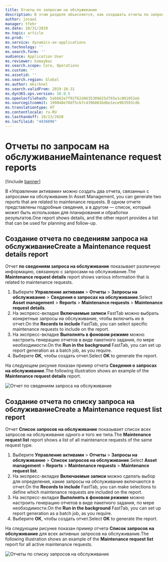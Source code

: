 ```yaml
---
title: Отчеты по запросам на обслуживание
description: В этом разделе объясняется, как создавать отчеты по запросам на обслуживание в «Управлении активами».
author: josaw1
manager: tfehr
ms.date: 10/31/2019
ms.topic: article
ms.prod: ''
ms.service: dynamics-ax-applications
ms.technology: ''
ms.search.form: ''
audience: Application User
ms.reviewer: kamaybac
ms.search.scope: Core, Operations
ms.custom: ''
ms.assetid: ''
ms.search.region: Global
ms.author: mkirknel
ms.search.validFrom: 2019-10-31
ms.dyn365.ops.version: 10.0.5
ms.openlocfilehash: 5abb62e7f92f62d4635309625d765e1c081052eb
ms.sourcegitcommit: 199848e78df5cb7c439b001bdbe1ece963593cdb
ms.translationtype: HT
ms.contentlocale: ru-RU
ms.lasthandoff: 10/13/2020
ms.locfileid: "4436096"
---
```

# <a name="maintenance-request-reports"></a><span data-ttu-id="d3b47-103">Отчеты по запросам на обслуживание</span><span class="sxs-lookup"><span data-stu-id="d3b47-103">Maintenance request reports</span></span>

[!include [banner](../../includes/banner.md)]

 

<span data-ttu-id="d3b47-104">В «Управлении активами» можно создать два отчета, связанных с запросами на обслуживание.</span><span class="sxs-lookup"><span data-stu-id="d3b47-104">In Asset Management, you can generate two reports that are related to maintenance requests.</span></span> <span data-ttu-id="d3b47-105">В одном отчете представлены подробные сведения, а в другом — список, который может быть использован для планирования и обработки результатов.</span><span class="sxs-lookup"><span data-stu-id="d3b47-105">One report shows details, and the other report provides a list that can be used for planning and follow-up.</span></span>

## <a name="create-a-maintenance-request-details-report"></a><span data-ttu-id="d3b47-106">Создание отчета по сведениям запроса на обслуживание</span><span class="sxs-lookup"><span data-stu-id="d3b47-106">Create a Maintenance request details report</span></span>

<span data-ttu-id="d3b47-107">Отчет **по сведениям запроса на обслуживание** показывает различную информацию, связанную с запросами на обслуживание.</span><span class="sxs-lookup"><span data-stu-id="d3b47-107">The **Maintenance request details** report shows various information that is related to maintenance requests.</span></span>

1. <span data-ttu-id="d3b47-108">Выберите **Управление активами** \> **Отчеты** \> **Запросы на обслуживание** \> **Сведения о запросах на обслуживание**.</span><span class="sxs-lookup"><span data-stu-id="d3b47-108">Select **Asset management** \> **Reports** \> **Maintenance requests** \> **Maintenance request details**.</span></span>
2. <span data-ttu-id="d3b47-109">На экспресс-вкладке **Включаемые записи** FastTab можно выбрать конкретные запросы на обслуживание, чтобы включить их в отчет.</span><span class="sxs-lookup"><span data-stu-id="d3b47-109">On the **Records to include** FastTab, you can select specific maintenance requests to include on the report.</span></span>
3. <span data-ttu-id="d3b47-110">На экспресс-вкладке **Выполнять в фоновом режиме** можно настроить генерацию отчетов в виде пакетного задания, по мере необходимости.</span><span class="sxs-lookup"><span data-stu-id="d3b47-110">On the **Run in the background** FastTab, you can set up report generation as a batch job, as you require.</span></span>
4. <span data-ttu-id="d3b47-111">Выберите **ОК**, чтобы создать отчет.</span><span class="sxs-lookup"><span data-stu-id="d3b47-111">Select **OK** to generate the report.</span></span>

<span data-ttu-id="d3b47-112">На следующем рисунке показан пример отчета **Сведения о запросах на обслуживание**.</span><span class="sxs-lookup"><span data-stu-id="d3b47-112">The following illustration shows an example of the **Maintenance request details** report.</span></span>

![Отчет по сведениям запроса на обслуживание](media/09-manage-maintenance-requests.png)

## <a name="create-a-maintenance-request-list-report"></a><span data-ttu-id="d3b47-114">Создание отчета по списку запроса на обслуживание</span><span class="sxs-lookup"><span data-stu-id="d3b47-114">Create a Maintenance request list report</span></span>

<span data-ttu-id="d3b47-115">Отчет **Список запросов на обслуживание** показывает список всех запросов на обслуживание одного и того же типа.</span><span class="sxs-lookup"><span data-stu-id="d3b47-115">The **Maintenance request list** report shows a list of all maintenance requests of the same request type.</span></span>

1. <span data-ttu-id="d3b47-116">Выберите **Управление активами** \> **Отчеты** \> **Запросы на обслуживание** \> **Список запросов на обслуживание**.</span><span class="sxs-lookup"><span data-stu-id="d3b47-116">Select **Asset management** \> **Reports** \> **Maintenance requests** \> **Maintenance request list**.</span></span>
2. <span data-ttu-id="d3b47-117">На экспресс-вкладке **Включаемые записи** можно сделать выбор для определения, какие запросы на обслуживание включаются в отчет.</span><span class="sxs-lookup"><span data-stu-id="d3b47-117">On the **Records to include** FastTab, you can make selections to define which maintenance requests are included on the report.</span></span>
3. <span data-ttu-id="d3b47-118">На экспресс-вкладке **Выполнять в фоновом режиме** можно настроить генерацию отчетов в виде пакетного задания, по мере необходимости.</span><span class="sxs-lookup"><span data-stu-id="d3b47-118">On the **Run in the background** FastTab, you can set up report generation as a batch job, as you require.</span></span>
4. <span data-ttu-id="d3b47-119">Выберите **ОК**, чтобы создать отчет.</span><span class="sxs-lookup"><span data-stu-id="d3b47-119">Select **OK** to generate the report.</span></span>

<span data-ttu-id="d3b47-120">На следующем рисунке показан пример отчета **Список запросов на обслуживание** для всех активных запросов на обслуживание.</span><span class="sxs-lookup"><span data-stu-id="d3b47-120">The following illustration shows an example of the **Maintenance request list** report for all active maintenance requests.</span></span>

![Отчеты по списку запросов на обслуживание](media/10-manage-maintenance-requests.png)
